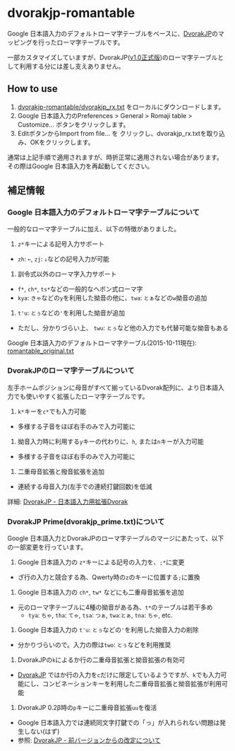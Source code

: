 # dvorakjp-romantable
Google 日本語入力のデフォルトローマ字テーブルをベースに、[DvorakJP](http://www7.plala.or.jp/dvorakjp/)のマッピングを行ったローマ字テーブルです。

一部カスタマイズしていますが、DvorakJP([v1.0正式版](http://www7.plala.or.jp/dvorakjp/kaitei.htm))のローマ字テーブルとして利用する分には差し支えありません。

## How to use

1. [dvorakjp-romantable/dvorakjp_rx.txt](https://github.com/shinespark/dvorakjp-romantable/blob/master/dvorakjp_rx.txt) をローカルにダウンロードします。
1. Google 日本語入力のPreferences > General > Romaji table > Customize... ボタンをクリックします。
1. EditボタンからImport from file... を クリックし、dvorakjp_rx.txtを取り込み、OKをクリックします。

通常は上記手順で適用されますが、時折正常に適用されない場合があります。  
その際はGoogle 日本語入力を再起動してください。

## 補足情報

### Google 日本語入力のデフォルトローマ字テーブルについて

一般的なローマ字テーブルに加え、以下の特徴がありました。

1. `z*`キーによる記号入力サポート
  - `zh`: `←`, `zj`: `↓`などの記号入力が可能
1. 訓令式以外のローマ字入力サポート
  - `f*`, `ch*`, `ts*`などの一般的なヘボン式ローマ字
  - `kya`: `きゃ`などの`y`を利用した拗音の他に、`twa`: `とぁ`などの`w`拗音の追加
1. `t'u`: `とぅ`などの`'`を利用した拗音が追加
  - ただし、分かりづらい上、 `twu`: `とぅ`など他の入力でも代替可能な拗音もある

Google 日本語入力のデフォルトローマ字テーブル(2015-10-11現在): [romantable_original.txt](https://github.com/shinespark/dvorak-romantable/blob/master/romantable_original.txt)

### DvorakJPのローマ字テーブルについて

左手ホームポジションに母音がすべて揃っているDvorak配列に、より日本語入力でも使いやすく拡張したローマ字テーブルです。  

1. `k*`キーを`c*`でも入力可能
  - 多様する子音をほぼ右手のみで入力可能に
1. 拗音入力時に利用する`y`キーの代わりに、`h`, または`n`キーが入力可能
  - 多様する子音をほぼ右手のみで入力可能に
1. 二重母音拡張と撥音拡張を追加
  - 連続する母音入力(左手での連続打鍵回数)を低減

詳細: [DvorakJP - 日本語入力用拡張Dvorak](http://www7.plala.or.jp/dvorakjp/dvorakjp.htm) 

### DvorakJP Prime(dvorakjp_prime.txt)について

Google 日本語入力とDvorakJPのローマ字テーブルのマージにあたって、以下の一部変更を行っています。

1. Google 日本語入力の `z*`キーによる記号の入力を、`;*`に変更
  - ざ行の入力と競合する為、Qwerty時の`z`のキーに位置する`;`に置換
1. Google 日本語入力の `ch*`, `tw*` などにも二重母音拡張を追加
  - 元のローマ字テーブルに4種の拗音がある為、`t*`のテーブルは若干多め
    - `tya`: `ちゃ`, `tha`: `てゃ`, `tsa`: `つぁ`, `twa`:`とぁ`, `tna`: `ちゃ`, etc.
1. Google 日本語入力の `t'u`: `とぅ`などの`'`を利用した拗音入力の削除
  - 分かりづらいので。入力の際は`two`: `とぅ`などを利用推奨
1. DvorakJPの`k`によるか行の二重母音拡張と拗音拡張の有効可
  - [DvorakJP](http://www7.plala.or.jp/dvorakjp/)  ではか行の入力を`c`だけに限定しているようですが、`k`でも入力可能にし、コンビネーションキーを利用した二重母音拡張と拗音拡張が利用可能
1. DvorakJP 0.2β時の`p`キーに二重母音拡張`uu`を復活
  - Google 日本語入力では連続同文字打鍵での「っ」が入れられない問題は発生しない(はず)
  - 参照: [DvorakJP - 前バージョンからの改定について](http://www7.plala.or.jp/dvorakjp/)
